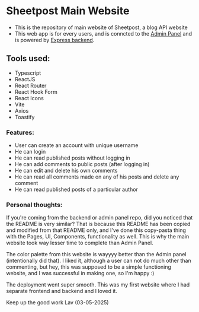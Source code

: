 # Sheetpost Main Website

- This is the repository of main website of Sheetpost, a blog API website
- This web app is for every users, and is conncted to the [Admin Panel](https://sheetpost-admin.vercel.app) and is powered by [Express backend](https://github.com/lavhuyaar/sheetpost_backend.git).

## Tools used:

- Typescript
- ReactJS
- React Router
- React Hook Form
- React Icons
- Vite
- Axios
- Toastify

### Features:

- User can create an account with unique username
- He can login
- He can read published posts without logging in
- He can add comments to public posts (after logging in)
- He can edit and delete his own comments
- He can read all comments made on any of his posts and delete any comment
- He can read published posts of a particular author

### Personal thoughts:

If you're coming from the backend or admin panel repo, did you noticed that the README is very similar? That is because this README has been copied and modified from that README only, and I've done this copy-pasta thing with the Pages, UI, Components, functionality as well. This is why the main website took way lesser time to complete than Admin Panel.

The color palette from this website is wayyyy better than the Admin panel (intentionally did that). I liked it, although a user can not do much other than commenting, but hey, this was supposed to be a simple functioning website, and I was successful in making one, so I'm happy :)

The deployment went super smooth. This was my first website where I had separate frontend and backend and I loved it.

Keep up the good work Lav (03-05-2025)
